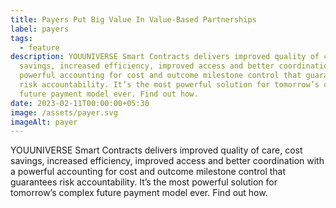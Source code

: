 ```yaml
---
title: Payers Put Big Value In Value-Based Partnerships
label: payers
tags:
  - feature
description: YOUUNIVERSE Smart Contracts delivers improved quality of care, cost
  savings, increased efficiency, improved access and better coordination with a
  powerful accounting for cost and outcome milestone control that guarantees
  risk accountability. It’s the most powerful solution for tomorrow’s complex
  future payment model ever. Find out how.
date: 2023-02-11T00:00:00+05:30
image: /assets/payer.svg
imageAlt: payer
---
```

YOUUNIVERSE Smart Contracts delivers improved quality of care, cost savings, increased efficiency, improved access and better coordination with a powerful accounting for cost and outcome milestone control that guarantees risk accountability. It’s the most powerful solution for tomorrow’s complex future payment model ever. Find out how.
